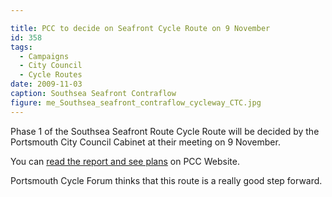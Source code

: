 ```yaml
---

title: PCC to decide on Seafront Cycle Route on 9 November
id: 358
tags:
  - Campaigns
  - City Council
  - Cycle Routes
date: 2009-11-03
caption: Southsea Seafront Contraflow
figure: me_Southsea_seafront_contraflow_cycleway_CTC.jpg
---
```


Phase 1 of the Southsea Seafront Route Cycle Route will be decided by the Portsmouth City Council Cabinet at their meeting on 9 November.

You can [read the report and see plans](http://www.portsmouth.gov.uk/yourcouncil/16930.html) on PCC Website.

Portsmouth Cycle Forum thinks that this route is a really good step forward.
